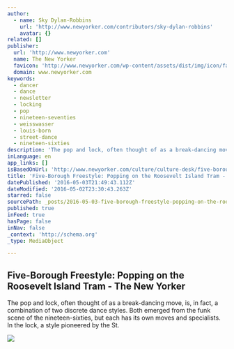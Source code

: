 ```yaml
---
author:
  - name: Sky Dylan-Robbins
    url: 'http://www.newyorker.com/contributors/sky-dylan-robbins'
    avatar: {}
related: []
publisher:
  url: 'http://www.newyorker.com'
  name: The New Yorker
  favicon: 'http://www.newyorker.com/wp-content/assets/dist/img/icon/favicon.ico'
  domain: www.newyorker.com
keywords:
  - dancer
  - dance
  - newsletter
  - locking
  - pop
  - nineteen-seventies
  - weisswasser
  - louis-born
  - street-dance
  - nineteen-sixties
description: 'The pop and lock, often thought of as a break-dancing move, is, in fact, a combination of two discrete dance styles. Both emerged from the funk scene of the nineteen-sixties, but each has its own moves and specialists. In the lock, a style pioneered by the St.'
inLanguage: en
app_links: []
isBasedOnUrl: 'http://www.newyorker.com/culture/culture-desk/five-borough-freestyle-popping-on-the-roosevelt-island-tram'
title: 'Five-Borough Freestyle: Popping on the Roosevelt Island Tram - The New Yorker'
datePublished: '2016-05-03T21:49:43.112Z'
dateModified: '2016-05-02T23:30:43.263Z'
starred: false
sourcePath: _posts/2016-05-03-five-borough-freestyle-popping-on-the-roosevelt-island-tram.md
published: true
inFeed: true
hasPage: false
inNav: false
_context: 'http://schema.org'
_type: MediaObject

---
```

<article style=""><h1>Five-Borough Freestyle: Popping on the Roosevelt Island Tram - The New Yorker</h1><p>The pop and lock, often thought of as a break-dancing move, is, in fact, a combination of two discrete dance styles. Both emerged from the funk scene of the nineteen-sixties, but each has its own moves and specialists. In the lock, a style pioneered by the St.</p><img src="http://www.newyorker.com/wp-content/uploads/2015/06/Five-Borough-Freestyle-Popping-Button1-1200-630.jpg" /></article>
